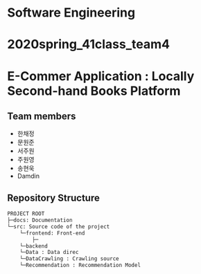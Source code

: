 # Software Engineering
# 2020spring_41class_team4

# E-Commer Application : Locally Second-hand Books Platform

## Team members

- 한채정
- 문원준
- 서주원
- 주원영
- 송현욱
- Damdin

## Repository Structure

```bash
PROJECT ROOT
├─docs: Documentation
└─src: Source code of the project
    └─frontend: Front-end
        ├─
    └─backend  
    └─Data : Data direc 
    └─DataCrawling : Crawling source
    └─Recommendation : Recommendation Model

